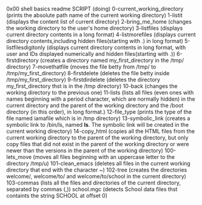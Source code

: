 0x00 shell basics readme
     SCRIPT			(doing)
0-current_working_directory	(prints the absolute path name of the current working directory)
1-listit			(displays the content list of current directory)
2-bring_me_home			(changes the working directory to the user's home directory)
3-listfiles			(displays current directory contents in a long format)
4-listmorefiles			(displays current directory contents,including hidden files(starting with .) in long format)
5-listfilesdigitonly		(displays current directory contents in long format, with user and IDs displayed numerically and hidden files(starting with .))
6-firstdirectory		(creates a directory named my_first_directory in the /tmp/ directory)
7-movethatfile			(moves the file betty from /tmp/ to /tmp/my_first_directory)
8-firstdelete			(deletes the file betty inside /tmp/my_first_directory)
9-firstdirdelete		(deletes the directory my_first_directory thst is in the /tmp directory)
10-back				(changes the working directory to the previous one)
11-lists			(lists all files (even ones with names beginning with a period character, which are normally hidden) in the current directory and the parent of the working directory and the /boot directory (in this order), in long format.)
12-file_type			(prints the type of the file named iamafile which is in /tmp directory)
13-symbolic_link		(creates a symbolic link to /bin/ls, named __ls__. The symbolic link will be created in the current working directory)
14-copy_html			(copies all the HTML files from the current working directory to the parent of the working directory, but only copy files that did not exist in the parent of the working directory or were newer than the versions in the parent of the working directory)
100-lets_move			(moves all files beginning with an uppercase letter to the directory /tmp/u)
101-clean_emacs			(deletes all files in the current working directory that end with the character ~)
102-tree			(creates the directories welcome/, welcome/to/ and welcome/to/school in the current directory)
103-commas			(lists all the files and directories of the current directory, separated by commas (,))
school.mgc			(detects School data files thst containts the string SCHOOL at offset 0)

